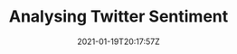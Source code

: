 ---
# Documentation: https://wowchemy.com/docs/managing-content/

title: "Analysing Twitter Sentiment"
subtitle: ""

# Summary for listings and search engines
summary: ""

authors: 
- cam

tags: []
categories: []

date: 2021-01-19T20:17:57Z
lastmod: 2021-01-19T20:17:57Z

featured: false

draft: false

# Featured image
# Place an image named `featured.jpg/png` in this page's folder and customize its options here.
image:
  caption: 'Image credit: [**Unsplash**](https://unsplash.com/photos/8cMPxOqkLE8)'
  focal_point: ""
  placement: 1
  preview_only: false

# Projects (optional).
#   Associate this post with one or more of your projects.
#   Simply enter your project's folder or file name without extension.
#   E.g. `projects = ["internal-project"]` references `content/project/deep-learning/index.md`.
#   Otherwise, set `projects = []`.
projects: []
---